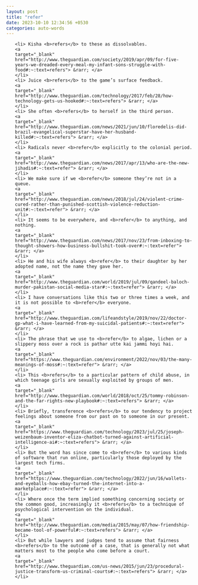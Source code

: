 ```yaml
---
layout: post
title: "refer"
date: 2023-10-10 12:34:56 +0530
categories: auto-words
---
```

<ol>

    <li> Kisha <b>refers</b> to these as dissolvables.
    <a 
    target="_blank" 
    href="http://www.theguardian.com/society/2019/apr/09/for-five-years-we-dreaded-every-meal-my-infant-sons-struggle-with-food#:~:text=refers"> &rarr; </a>
    </li>
    <li> Juice <b>refers</b> to the game’s surface feedback.
    <a 
    target="_blank" 
    href="http://www.theguardian.com/technology/2017/feb/28/how-technology-gets-us-hooked#:~:text=refers"> &rarr; </a>
    </li>
    <li> She often <b>refers</b> to herself in the third person.
    <a 
    target="_blank" 
    href="http://www.theguardian.com/news/2021/jun/10/floredelis-did-brazil-evangelical-superstar-have-her-husband-killed#:~:text=refers"> &rarr; </a>
    </li>
    <li> Radicals never <b>refer</b> explicitly to the colonial period.
    <a 
    target="_blank" 
    href="http://www.theguardian.com/news/2017/apr/13/who-are-the-new-jihadis#:~:text=refer"> &rarr; </a>
    </li>
    <li> We make sure if we <b>refer</b> someone they’re not in a queue.
    <a 
    target="_blank" 
    href="http://www.theguardian.com/news/2018/jul/24/violent-crime-cured-rather-than-punished-scottish-violence-reduction-unit#:~:text=refer"> &rarr; </a>
    </li>
    <li> It seems to be everywhere, and <b>refer</b> to anything, and nothing.
    <a 
    target="_blank" 
    href="http://www.theguardian.com/news/2017/nov/23/from-inboxing-to-thought-showers-how-business-bullshit-took-over#:~:text=refer"> &rarr; </a>
    </li>
    <li> He and his wife always <b>refer</b> to their daughter by her adopted name, not the name they gave her.
    <a 
    target="_blank" 
    href="http://www.theguardian.com/world/2019/jul/09/qandeel-baloch-murder-pakistan-social-media-star#:~:text=refer"> &rarr; </a>
    </li>
    <li> I have conversations like this two or three times a week, and it is not possible to <b>refer</b> everyone.
    <a 
    target="_blank" 
    href="http://www.theguardian.com/lifeandstyle/2019/nov/22/doctor-gp-what-i-have-learned-from-my-suicidal-patients#:~:text=refer"> &rarr; </a>
    </li>
    <li> The phrase that we use to <b>refer</b> to algae, lichen or a slippery moss over a rock is pathar utte kai jammi hoyi hai.
    <a 
    target="_blank" 
    href="https://www.theguardian.com/environment/2022/nov/03/the-many-meanings-of-moss#:~:text=refer"> &rarr; </a>
    </li>
    <li> This <b>refers</b> to a particular pattern of child abuse, in which teenage girls are sexually exploited by groups of men.
    <a 
    target="_blank" 
    href="http://www.theguardian.com/world/2018/oct/25/tommy-robinson-and-the-far-rights-new-playbook#:~:text=refers"> &rarr; </a>
    </li>
    <li> Briefly, transference <b>refers</b> to our tendency to project feelings about someone from our past on to someone in our present.
    <a 
    target="_blank" 
    href="https://www.theguardian.com/technology/2023/jul/25/joseph-weizenbaum-inventor-eliza-chatbot-turned-against-artificial-intelligence-ai#:~:text=refers"> &rarr; </a>
    </li>
    <li> But the word has since come to <b>refer</b> to various kinds of software that run online, particularly those deployed by the largest tech firms.
    <a 
    target="_blank" 
    href="https://www.theguardian.com/technology/2022/jun/16/wallets-and-eyeballs-how-ebay-turned-the-internet-into-a-marketplace#:~:text=refer"> &rarr; </a>
    </li>
    <li> Where once the term implied something concerning society or the common good, increasingly it <b>refers</b> to a technique of psychological intervention on the individual.
    <a 
    target="_blank" 
    href="http://www.theguardian.com/media/2015/may/07/how-friendship-became-tool-of-powerful#:~:text=refers"> &rarr; </a>
    </li>
    <li> But while lawyers and judges tend to assume that fairness <b>refers</b> to the outcome of a case, that is generally not what matters most to the people who come before a court.
    <a 
    target="_blank" 
    href="http://www.theguardian.com/us-news/2015/jun/23/procedural-justice-transform-us-criminal-courts#:~:text=refers"> &rarr; </a>
    </li>